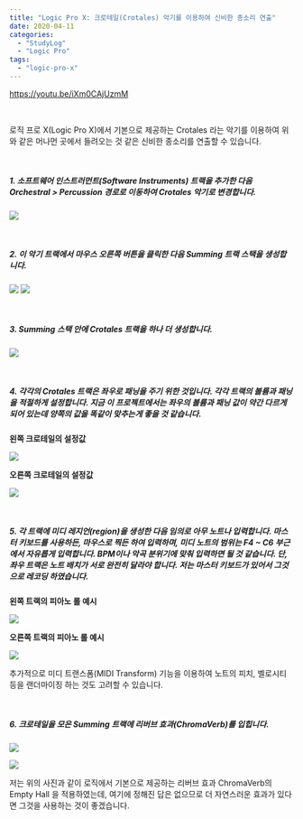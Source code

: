 ```yaml
---
title: "Logic Pro X: 크로테일(Crotales) 악기를 이용하여 신비한 종소리 연출"
date: 2020-04-11
categories: 
  - "StudyLog"
  - "Logic Pro"
tags: 
  - "logic-pro-x"
---
```


https://youtu.be/iXm0CAjUzmM

 

로직 프로 X(Logic Pro X)에서 기본으로 제공하는 Crotales 라는 악기를 이용하여 위와 같은 머나먼 곳에서 들려오는 것 같은 신비한 종소리를 연출할 수 있습니다.

 

##### 1\. 소프트웨어 인스트러먼트(Software Instruments) 트랙을 추가한 다음 Orchestral > Percussion 경로로 이동하여 Crotales 악기로 변경합니다.

 ![](/assets/img/wp-content/uploads/2020/04/스크린샷-2020-04-11-오전-11.53.06.png)

 

##### 2\. 이 악기 트랙에서 마우스 오른쪽 버튼을 클릭한 다음 Summing 트랙 스택을 생성합니다.

 ![](/assets/img/wp-content/uploads/2020/04/스크린샷-2020-04-11-오전-11.52.35.png) ![](/assets/img/wp-content/uploads/2020/04/스크린샷-2020-04-11-오전-11.57.13.png)

 

##### 3\. Summing 스택 안에 Crotales 트랙을 하나 더 생성합니다.

 ![](/assets/img/wp-content/uploads/2020/04/스크린샷-2020-04-11-오전-11.58.57.png)

 

##### 4\. 각각의 Crotales 트랙은 좌우로 패닝을 주기 위한 것입니다. 각각 트랙의 볼륨과 패닝을 적절하게 설정합니다. 지금 이 프로젝트에서는 좌우의 볼륨과 패닝 값이 약간 다르게 되어 있는데 양쪽의 값을 똑같이 맞추는게 좋을 것 같습니다.

**왼쪽 크로테일의 설정값**

 ![](/assets/img/wp-content/uploads/2020/04/스크린샷-2020-04-11-오후-12.00.11.png)

**오른쪽 크로테일의 설정값**

 ![](/assets/img/wp-content/uploads/2020/04/스크린샷-2020-04-11-오후-12.02.35.png)

 

##### 5\. 각 트랙에 미디 레지언(region)을 생성한 다음 임의로 아무 노트나 입력합니다. 마스터 키보드를 사용하든, 마우스로 찍든 하여 입력하며, 미디 노트의 범위는 F4 ~ C6 부근에서 자유롭게 입력합니다. BPM이나 악곡 분위기에 맞춰 입력하면 될 것 같습니다. 단, 좌우 트랙은 노트 배치가 서로 완전히 달라야 합니다. 저는 마스터 키보드가 있어서 그것으로 레코딩 하였습니다.

**왼쪽 트랙의 피아노 롤 예시**

 ![](/assets/img/wp-content/uploads/2020/04/스크린샷-2020-04-11-오후-12.06.07.png)

**오른쪽 트랙의 피아노 롤 예시**

 ![](/assets/img/wp-content/uploads/2020/04/스크린샷-2020-04-11-오후-12.06.57.png)

추가적으로 미디 트랜스폼(MIDI Transform) 기능을 이용하여 노트의 피치, 벨로시티 등을 랜더마이징 하는 것도 고려할 수 있습니다.

 

##### 6\. 크로테일을 모은 Summing 트랙에 리버브 효과(ChromaVerb)를 입힙니다.

 ![](/assets/img/wp-content/uploads/2020/04/스크린샷-2020-04-11-오후-12.09.49.png)

 ![](/assets/img/wp-content/uploads/2020/04/스크린샷-2020-04-11-오후-12.10.41.png)

저는 위의 사진과 같이 로직에서 기본으로 제공하는 리버브 효과 ChromaVerb의 Empty Hall 을 적용하였는데, 여기에 정해진 답은 없으므로 더 자연스러운 효과가 있다면 그것을 사용하는 것이 좋겠습니다.
